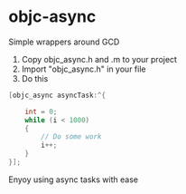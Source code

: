 objc-async
==========

Simple wrappers around GCD

1. Copy objc_async.h and .m to your project
2. Import "objc_async.h" in your file
3. Do this

```objective-c
[objc_async asyncTask:^{

	int = 0;
	while (i < 1000)
	{
		// Do some work
		i++;
	}
}];
```

Enyoy using async tasks with ease
